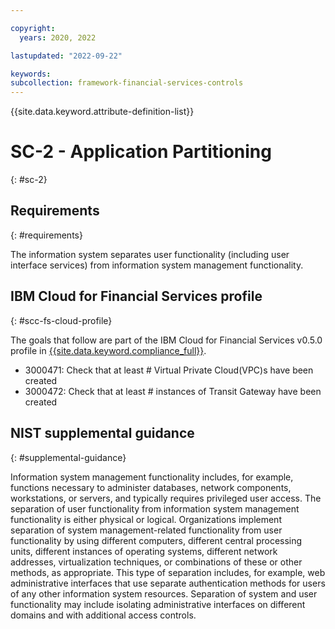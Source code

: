 ```yaml
---

copyright:
  years: 2020, 2022

lastupdated: "2022-09-22"

keywords: 
subcollection: framework-financial-services-controls
---
```


{{site.data.keyword.attribute-definition-list}}

# SC-2 - Application Partitioning
{: #sc-2}

## Requirements
{: #requirements}

The information system separates user functionality (including user interface services) from information system management functionality.

## IBM Cloud for Financial Services profile
{: #scc-fs-cloud-profile}

The goals that follow are part of the IBM Cloud for Financial Services v0.5.0 profile in [{{site.data.keyword.compliance_full}}](/docs/security-compliance?topic=security-compliance-getting-started).

- 3000471: Check that at least # Virtual Private Cloud(VPC)s have been created 
- 3000472: Check that at least # instances of Transit Gateway have been created

## NIST supplemental guidance
{: #supplemental-guidance}

Information system management functionality includes, for example, functions necessary to administer databases, network components, workstations, or servers, and typically requires privileged user access. The separation of user functionality from information system management functionality is either physical or logical. Organizations implement separation of system management-related functionality from user functionality by using different computers, different central processing units, different instances of operating systems, different network addresses, virtualization techniques, or combinations of these or other methods, as appropriate. This type of separation includes, for example, web administrative interfaces that use separate authentication methods for users of any other information system resources. Separation of system and user functionality may include isolating administrative interfaces on different domains and with additional access controls.

